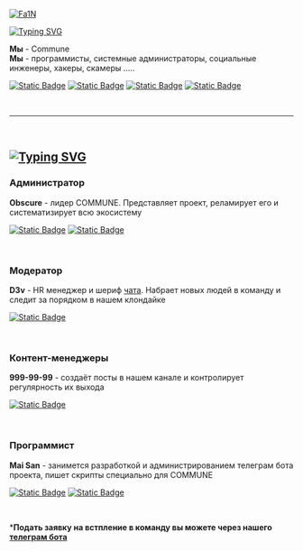 [![Fa1N](https://github.com/CommuneOrganization/.github/assets/166984233/dfb22a12-d031-4e63-99d5-b1f6484306f5)](https://obscure88.github.io/commune.github.io/)

[![Typing SVG](https://readme-typing-svg.demolab.com?font=Fira+Code&size=24&pause=1000&color=F7F7F7&random=false&width=435&lines=We+are+COMMUNE)](https://git.io/typing-svg)

**Мы** - Commune  
**Мы** - программисты, системные администраторы, социальные инженеры, хакеры, скамеры .....

[![Static Badge](https://img.shields.io/badge/telegram-white?style=flat&logo=telegram&logoColor=%23000000&labelColor=%23ffffff&color=%23000000)](https://t.me/+1uaXH7-nquFjNWJh)
[![Static Badge](https://img.shields.io/badge/youtube-white?style=flat&logo=youtube&logoColor=%23000000&labelColor=%23ffffff&color=%23000000)](https://youtube.com/@communez)
[![Static Badge](https://img.shields.io/badge/tiktok-white?style=flat&logo=tiktok&logoColor=%23000000&labelColor=%23ffffff&color=%23000000)](https://www.tiktok.com/commune_z)
[![Static Badge](https://img.shields.io/badge/twitter-white?style=flat&logo=twitter&logoColor=%23000000&labelColor=%23ffffff&color=%23000000)](https://twitter.com/commune_z)

</br>

-----

</br>

## [![Typing SVG](https://readme-typing-svg.demolab.com?font=Fira+Code&size=23&pause=1000&color=F7F7F7&random=false&width=435&lines=%D0%9D%D0%B0%D1%88%D0%B0+%D0%BA%D0%BE%D0%BC%D0%B0%D0%BD%D0%B4%D0%B0+%F0%9F%92%80)](https://git.io/typing-svg)

### Администратор
**Obscure** - лидер COMMUNE. Представляет проект, реламирует его и систематизирует всю экосистему

[![Static Badge](https://img.shields.io/badge/telegram-white?style=flat&logo=telegram&logoColor=%23000000&labelColor=%23ffffff&color=%23000000)](https://t.me/onionua)
[![Static Badge](https://img.shields.io/badge/github-white?style=flat&logo=github&logoColor=%23000000&labelColor=%23ffffff&color=%23000000)](https://github.com/obscure88)

</br>

### Модератор
**D3v** - HR менеджер и шериф [чата](https://t.me/scamcommunity_commune). Набрает новых людей в команду и следит за порядком в нашем клондайке

[![Static Badge](https://img.shields.io/badge/telegram-white?style=flat&logo=telegram&logoColor=%23000000&labelColor=%23ffffff&color=%23000000)](https://t.me/DimonDevYT)

</br>

### Контент-менеджеры
**999-99-99** - создаёт посты в нашем канале и контролирует регулярность их выхода

[![Static Badge](https://img.shields.io/badge/telegram-white?style=flat&logo=telegram&logoColor=%23000000&labelColor=%23ffffff&color=%23000000)](https://t.me/communez)

</br>

### Программист

**Mai San** - занимется разработкой и администрированием телеграм бота проекта, пишет скрипты специально для COMMUNE

[![Static Badge](https://img.shields.io/badge/telegram-white?style=flat&logo=telegram&logoColor=%23000000&labelColor=%23ffffff&color=%23000000)](https://t.me/MyMaiSakurajima)
[![Static Badge](https://img.shields.io/badge/github-white?style=flat&logo=github&logoColor=%23000000&labelColor=%23ffffff&color=%23000000)](https://github.com/MyMaiSan)

</br>

***Подать заявку на встпление в команду вы можете через нашего [телеграм бота](https://t.me/commune_zbot)**
